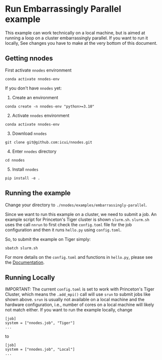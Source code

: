 # Run Embarrassingly Parallel example 

This example can work technically on a local machine, but is aimed at running
a loop on a cluster embarrassingly parallel. If you want to run it locally, 
See changes you have to make at the very bottom of this document.

## Getting nnodes

First activate `nnodes` environment

```
conda activate nnodes-env
```

If you don't have `nnodes` yet:

1. Create an environment 
```
conda create -n nnodes-env "python>=3.10"
```
2. Activate `nnodes` environment
```
conda activate nnodes-env
```
3. Download `nnodes` 
```
git clone git@github.com:icui/nnodes.git
```
4. Enter `nnodes` directory 
```
cd nnodes
```
5. Install `nnodes`
```
pip install -e .
```

## Running the example

Change your directory to `./nnodes/examples/embarrassingly-parallel`.

Since we want to run this example on a cluster, we need to submit a job. An
example script for Princeton's Tiger cluster is shown `slurm.sh`. `slurm.sh`
uses the call `nnrun` to first check the `config.toml` file for the job
configuration and then it runs `hello.py` using `config.toml`.

So, to submit the example on Tiger simply:

```sbatch slurm.sh```

For more details on the `config.toml` and functions in `hello.py`, please see
the [Documentation](https://icui.github.io/nnodes/index.html). 


## Running Locally 

IMPORTANT: The current `config.toml` is set to work with Princeton's Tiger
Cluster, which means the `.add_mpi()` call will use `srun` to submit jobs like
shown above. `srun` is usually not available on a local machine and the hardware
configuration, i.e., number of cores on a local machine will likely not match
either. If you want to run the example locally, change

``` 
[job] 
system = ["nnodes.job", "Tiger"] 
... 
```

to

```
[job] 
system = ["nnodes.job", "Local"] 
...
```
